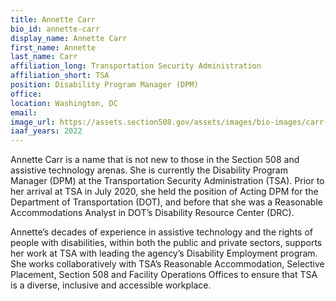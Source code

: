```yaml
---
title: Annette Carr
bio_id: annette-carr
display_name: Annette Carr
first_name: Annette
last_name: Carr
affiliation_long: Transportation Security Administration
affiliation_short: TSA
position: Disability Program Manager (DPM)
office: 
location: Washington, DC
email: 
image_url: https://assets.section508.gov/assets/images/bio-images/carr-annette.png
iaaf_years: 2022
---
```

Annette Carr is a name that is not new to those in the Section 508 and assistive technology arenas. She is currently the Disability Program Manager (DPM) at the Transportation Security Administration (TSA). Prior to her arrival at TSA in July 2020, she held the position of Acting DPM for the Department of Transportation (DOT), and before that she was a Reasonable Accommodations Analyst in DOT’s Disability Resource Center (DRC).

Annette’s decades of experience in assistive technology and the rights of people with disabilities, within both the public and private sectors, supports her work at TSA with leading the agency’s Disability Employment program. She works collaboratively with TSA’s Reasonable Accommodation, Selective Placement, Section 508 and Facility Operations Offices to ensure that TSA is a diverse, inclusive and accessible workplace.
